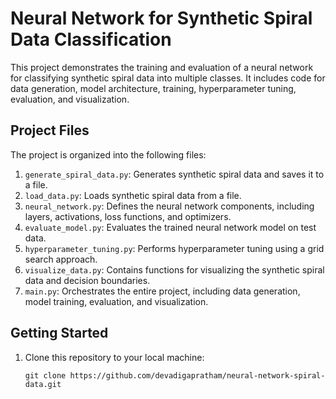 # Neural Network for Synthetic Spiral Data Classification

This project demonstrates the training and evaluation of a neural network for classifying synthetic spiral data into multiple classes. It includes code for data generation, model architecture, training, hyperparameter tuning, evaluation, and visualization.

## Project Files

The project is organized into the following files:

1. `generate_spiral_data.py`: Generates synthetic spiral data and saves it to a file.
2. `load_data.py`: Loads synthetic spiral data from a file.
3. `neural_network.py`: Defines the neural network components, including layers, activations, loss functions, and optimizers.
4. `evaluate_model.py`: Evaluates the trained neural network model on test data.
5. `hyperparameter_tuning.py`: Performs hyperparameter tuning using a grid search approach.
6. `visualize_data.py`: Contains functions for visualizing the synthetic spiral data and decision boundaries.
7. `main.py`: Orchestrates the entire project, including data generation, model training, evaluation, and visualization.

## Getting Started

1. Clone this repository to your local machine:

   ```shell
   git clone https://github.com/devadigapratham/neural-network-spiral-data.git
